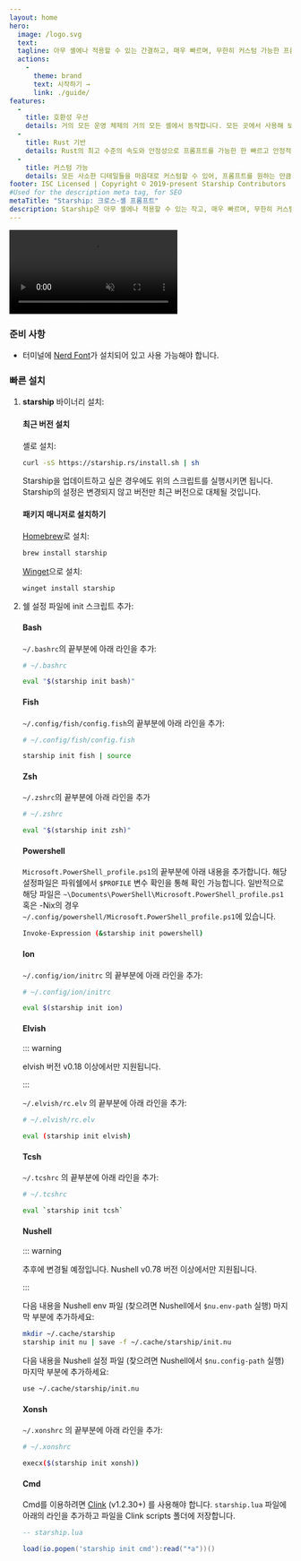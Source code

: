 ```yaml
---
layout: home
hero:
  image: /logo.svg
  text:
  tagline: 아무 셸에나 적용할 수 있는 간결하고, 매우 빠르며, 무한히 커스텀 가능한 프롬프트입니다!
  actions:
    - 
      theme: brand
      text: 시작하기 →
      link: ./guide/
features:
  - 
    title: 호환성 우선
    details: 거의 모든 운영 체제의 거의 모든 셸에서 동작합니다. 모든 곳에서 사용해 보세요!
  - 
    title: Rust 기반
    details: Rust의 최고 수준의 속도와 안정성으로 프롬프트를 가능한 한 빠르고 안정적으로 만들어 보세요.
  - 
    title: 커스텀 가능
    details: 모든 사소한 디테일들을 마음대로 커스텀할 수 있어, 프롬프트를 원하는 만큼 간단하게 만들거나 기능이 풍부하게 만들 수 있습니다.
footer: ISC Licensed | Copyright © 2019-present Starship Contributors
#Used for the description meta tag, for SEO
metaTitle: "Starship: 크로스-셸 프롬프트"
description: Starship은 아무 셸에나 적용할 수 있는 작고, 매우 빠르며, 무한히 커스텀 가능한 프롬프트입니다! 필요한 정보를 깔끔하고 간략하게 표시합니다. Bash, Fish, ZSH, Ion, Tcsh, Elvish, Nu, Xonsh, Cmd, 및 PowerShell에 빠르게 설치할 수 있습니다.
---
```


<script setup>
import { onMounted } from 'vue'

onMounted(() => {
  const urlParams = new URLSearchParams(window.location.search)
  if (urlParams.has('uwu') || urlParams.has('kawaii')) {
    const img = document.querySelector('.VPHero .VPImage.image-src')
    img.classList.add('uwu')
    img.src = '/logo-uwu.png'
    img.alt = 'Kawaii Starship Logo by @sawaratsuki1004'
  }
})
</script>

<video class="demo-video" muted autoplay loop playsinline>
  <source src="/demo.webm" type="video/webm">
  <source src="/demo.mp4" type="video/mp4">
</video>

### 준비 사항

- 터미널에 [Nerd Font](https://www.nerdfonts.com/)가 설치되어 있고 사용 가능해야 합니다.

### 빠른 설치

1. **starship** 바이너리 설치:


   #### 최근 버전 설치

   셸로 설치:

   ```sh
   curl -sS https://starship.rs/install.sh | sh
   ```

   Starship을 업데이트하고 싶은 경우에도 위의 스크립트를 실행시키면 됩니다. Starship의 설정은 변경되지 않고 버전만 최근 버전으로 대체될 것입니다.


   #### 패키지 매니저로 설치하기

   [Homebrew](https://brew.sh/)로 설치:

   ```sh
   brew install starship
   ```

   [Winget](https://github.com/microsoft/winget-cli)으로 설치:

   ```powershell
   winget install starship
   ```

1. 쉘 설정 파일에 init 스크립트 추가:


   #### Bash

   `~/.bashrc`의 끝부분에 아래 라인을 추가:

   ```sh
   # ~/.bashrc

   eval "$(starship init bash)"
   ```


   #### Fish

   `~/.config/fish/config.fish`의 끝부분에 아래 라인을 추가:

   ```sh
   # ~/.config/fish/config.fish

   starship init fish | source
   ```


   #### Zsh

   `~/.zshrc`의 끝부분에 아래 라인을 추가

   ```sh
   # ~/.zshrc

   eval "$(starship init zsh)"
   ```


   #### Powershell

   `Microsoft.PowerShell_profile.ps1`의 끝부분에 아래 내용을 추가합니다. 해당 설정파일은 파워쉘에서 `$PROFILE` 변수 확인을 통해 확인 가능합니다. 일반적으로 해당 파일은 `~\Documents\PowerShell\Microsoft.PowerShell_profile.ps1` 혹은 -Nix의 경우 `~/.config/powershell/Microsoft.PowerShell_profile.ps1`에 있습니다.

   ```sh
   Invoke-Expression (&starship init powershell)
   ```


   #### Ion

   `~/.config/ion/initrc` 의 끝부분에 아래 라인을 추가:

   ```sh
   # ~/.config/ion/initrc

   eval $(starship init ion)
   ```


   #### Elvish

   ::: warning

   elvish 버전 v0.18 이상에서만 지원됩니다.

   :::

   `~/.elvish/rc.elv` 의 끝부분에 아래 라인을 추가:

   ```sh
   # ~/.elvish/rc.elv

   eval (starship init elvish)
   ```


   #### Tcsh

   `~/.tcshrc` 의 끝부분에 아래 라인을 추가:

   ```sh
   # ~/.tcshrc

   eval `starship init tcsh`
   ```


   #### Nushell

   ::: warning

   추후에 변경될 예정입니다. Nushell v0.78 버전 이상에서만 지원됩니다.

   :::

   다음 내용을 Nushell env 파일 (찾으려면 Nushell에서 `$nu.env-path` 실행) 마지막 부분에 추가하세요:

   ```sh
   mkdir ~/.cache/starship
   starship init nu | save -f ~/.cache/starship/init.nu
   ```

   다음 내용을 Nushell 설정 파일 (찾으려면 Nushell에서 `$nu.config-path` 실행) 마지막 부분에 추가하세요:

   ```sh
   use ~/.cache/starship/init.nu
   ```


   #### Xonsh

   `~/.xonshrc` 의 끝부분에 아래 라인을 추가:

   ```sh
   # ~/.xonshrc

   execx($(starship init xonsh))
   ```


   #### Cmd

   Cmd를 이용하려면 [Clink](https://chrisant996.github.io/clink/clink.html) (v1.2.30+) 를 사용해야 합니다. `starship.lua` 파일에 아래의 라인을 추가하고 파일을 Clink scripts 폴더에 저장합니다.

   ```lua
   -- starship.lua

   load(io.popen('starship init cmd'):read("*a"))()
   ```
